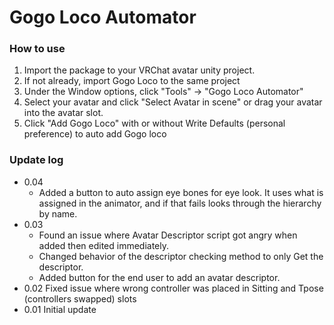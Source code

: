 # Gogo Loco Automator

### How to use

 1. Import the package to your VRChat avatar unity project.
 2. If not already, import Gogo Loco to the same project
 3. Under the Window options, click "Tools" -> "Gogo Loco Automator"
 4. Select your avatar and click "Select Avatar in scene" or drag your avatar into the avatar slot.
 5. Click "Add Gogo Loco" with or without Write Defaults (personal preference) to auto add Gogo loco
   

### Update log
- 0.04
  - Added a button to auto assign eye bones for eye look. It uses what is assigned in the animator, and if that fails looks through the hierarchy by name.
- 0.03  
  - Found an issue where Avatar Descriptor script got angry when added then edited immediately.
  - Changed behavior of the descriptor checking method to only Get the descriptor.
  - Added button for the end user to add an avatar descriptor.
- 0.02 Fixed issue where wrong controller was placed in Sitting and Tpose (controllers swapped) slots
- 0.01 Initial update